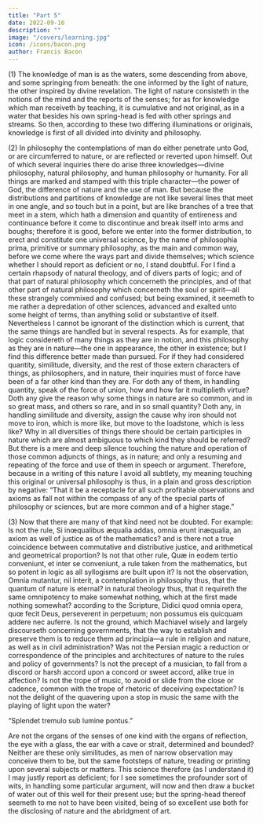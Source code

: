 ```yaml
---
title: "Part 5"
date: 2022-09-16
description: ""
image: "/covers/learning.jpg"
icon: /icons/bacon.png
author: Francis Bacon
---
```



(1) The knowledge of man is as the waters, some descending from above, and some springing from beneath: the one informed by the light of nature, the other inspired by divine revelation.  The light of nature consisteth in the notions of the mind and the reports of the senses; for as for knowledge which man receiveth by teaching, it is cumulative and not original, as in a water that besides his own spring-head is fed with other springs and streams.  So then, according to these two differing illuminations or originals, knowledge is first of all divided into divinity and philosophy.

(2) In philosophy the contemplations of man do either penetrate unto God, or are circumferred to nature, or are reflected or reverted upon himself.  Out of which several inquiries there do arise three knowledges—divine philosophy, natural philosophy, and human philosophy or humanity.  For all things are marked and stamped with this triple character—the power of God, the difference of nature and the use of man.  But because the distributions and partitions of knowledge are not like several lines that meet in one angle, and so touch but in a point, but are like branches of a tree that meet in a stem, which hath a dimension and quantity of entireness and continuance before it come to discontinue and break itself into arms and boughs; therefore it is good, before we enter into the former distribution, to erect and constitute one universal science, by the name of philosophia prima, primitive or summary philosophy, as the main and common way, before we come where the ways part and divide themselves; which science whether I should report as deficient or no, I stand doubtful.  For I find a certain rhapsody of natural theology, and of divers parts of logic; and of that part of natural philosophy which concerneth the principles, and of that other part of natural philosophy which concerneth the soul or spirit—all these strangely commixed and confused; but being examined, it seemeth to me rather a depredation of other sciences, advanced and exalted unto some height of terms, than anything solid or substantive of itself.  Nevertheless I cannot be ignorant of the distinction which is current, that the same things are handled but in several respects.  As for example, that logic considereth of many things as they are in notion, and this philosophy as they are in nature—the one in appearance, the other in existence; but I find this difference better made than pursued.  For if they had considered quantity, similitude, diversity, and the rest of those extern characters of things, as philosophers, and in nature, their inquiries must of force have been of a far other kind than they are.  For doth any of them, in handling quantity, speak of the force of union, how and how far it multiplieth virtue? Doth any give the reason why some things in nature are so common, and in so great mass, and others so rare, and in so small quantity?  Doth any, in handling similitude and diversity, assign the cause why iron should not move to iron, which is more like, but move to the loadstone, which is less like?  Why in all diversities of things there should be certain participles in nature which are almost ambiguous to which kind they should be referred?  But there is a mere and deep silence touching the nature and operation of those common adjuncts of things, as in nature; and only a resuming and repeating of the force and use of them in speech or argument.  Therefore, because in a writing of this nature I avoid all subtlety, my meaning touching this original or universal philosophy is thus, in a plain and gross description by negative: “That it be a receptacle for all such profitable observations and axioms as fall not within the compass of any of the special parts of philosophy or sciences, but are more common and of a higher stage.”

(3) Now that there are many of that kind need not be doubted.  For example: Is not the rule, Si inœqualibus æqualia addas, omnia erunt inæqualia, an axiom as well of justice as of the mathematics? and is there not a true coincidence between commutative and distributive justice, and arithmetical and geometrical proportion?  Is not that other rule, Quæ in eodem tertio conveniunt, et inter se conveniunt, a rule taken from the mathematics, but so potent in logic as all syllogisms are built upon it?  Is not the observation, Omnia mutantur, nil interit, a contemplation in philosophy thus, that the quantum of nature is eternal? in natural theology thus, that it requireth the same omnipotency to make somewhat nothing, which at the first made nothing somewhat? according to the Scripture, Didici quod omnia opera, quœ fecit Deus, perseverent in perpetuum; non possumus eis quicquam addere nec auferre.  Is not the ground, which Machiavel wisely and largely discourseth concerning governments, that the way to establish and preserve them is to reduce them ad principia—a rule in religion and nature, as well as in civil administration?  Was not the Persian magic a reduction or correspondence of the principles and architectures of nature to the rules and policy of governments?  Is not the precept of a musician, to fall from a discord or harsh accord upon a concord or sweet accord, alike true in affection?  Is not the trope of music, to avoid or slide from the close or cadence, common with the trope of rhetoric of deceiving expectation? Is not the delight of the quavering upon a stop in music the same with the playing of light upon the water?

“Splendet tremulo sub lumine pontus.”

Are not the organs of the senses of one kind with the organs of reflection, the eye with a glass, the ear with a cave or strait, determined and bounded?  Neither are these only similitudes, as men of narrow observation may conceive them to be, but the same footsteps of nature, treading or printing upon several subjects or matters.  This science therefore (as I understand it) I may justly report as deficient; for I see sometimes the profounder sort of wits, in handling some particular argument, will now and then draw a bucket of water out of this well for their present use; but the spring-head thereof seemeth to me not to have been visited, being of so excellent use both for the disclosing of nature and the abridgment of art.
